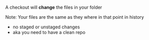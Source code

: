 A checkout will **change** the files in your folder

Note:
Your files are the same as they where in that point in history

- no staged or unstaged changes
- aka you need to have a clean repo
